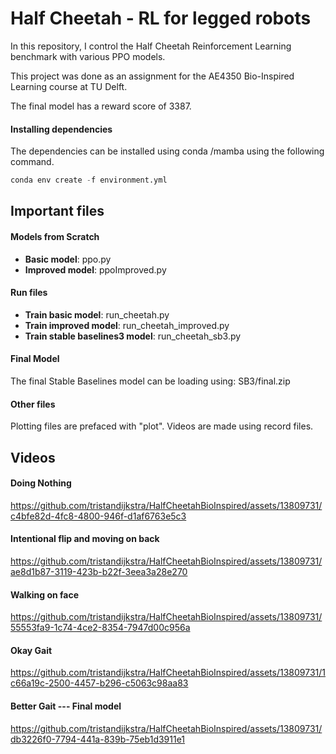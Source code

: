 # Half Cheetah - RL for legged robots
In this repository, I control the Half Cheetah Reinforcement Learning benchmark with various PPO models.

This project was done as an assignment for the AE4350 Bio-Inspired Learning course at TU Delft.

The final model has a reward score of 3387.

#### Installing dependencies
The dependencies can be installed using conda /mamba using the following command.
```py
conda env create -f environment.yml
```
## Important files

#### Models from Scratch
- **Basic model**: ppo.py
- **Improved model**: ppoImproved.py
#### Run files
- **Train basic model**: run_cheetah.py
- **Train improved model**: run_cheetah_improved.py
- **Train stable baselines3 model**: run_cheetah_sb3.py

#### Final Model
The final Stable Baselines model can be loading using: SB3/final.zip

#### Other files
Plotting files are prefaced with "plot". Videos are made using record files. 
## Videos
#### Doing Nothing


https://github.com/tristandijkstra/HalfCheetahBioInspired/assets/13809731/c4bfe82d-4fc8-4800-946f-d1af6763e5c3



#### Intentional flip and moving on back

https://github.com/tristandijkstra/HalfCheetahBioInspired/assets/13809731/ae8d1b87-3119-423b-b22f-3eea3a28e270

#### Walking on face

https://github.com/tristandijkstra/HalfCheetahBioInspired/assets/13809731/55553fa9-1c74-4ce2-8354-7947d00c956a

#### Okay Gait

https://github.com/tristandijkstra/HalfCheetahBioInspired/assets/13809731/1c66a19c-2500-4457-b296-c5063c98aa83

#### Better Gait --- Final model

https://github.com/tristandijkstra/HalfCheetahBioInspired/assets/13809731/db3226f0-7794-441a-839b-75eb1d3911e1
